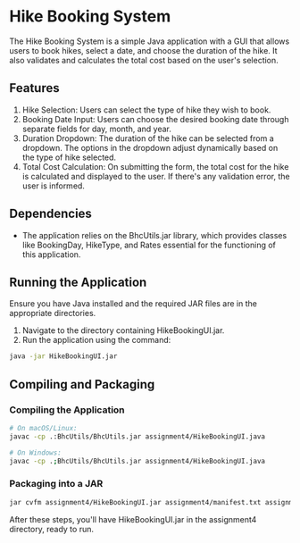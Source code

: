 # Hike Booking System

The Hike Booking System is a simple Java application with a GUI that allows users to book hikes, select a date, and choose the duration of the hike. It also validates and calculates the total cost based on the user's selection.

## Features

1. Hike Selection: Users can select the type of hike they wish to book.
2. Booking Date Input: Users can choose the desired booking date through separate fields for day, month, and year.
3. Duration Dropdown: The duration of the hike can be selected from a dropdown. The options in the dropdown adjust dynamically based on the type of hike selected.
4. Total Cost Calculation: On submitting the form, the total cost for the hike is calculated and displayed to the user. If there's any validation error, the user is informed.

## Dependencies

* The application relies on the BhcUtils.jar library, which provides classes like BookingDay, HikeType, and Rates essential for the functioning of this application.

## Running the Application

Ensure you have Java installed and the required JAR files are in the appropriate directories.

1. Navigate to the directory containing HikeBookingUI.jar.
2. Run the application using the command:

```bash
java -jar HikeBookingUI.jar
```

## Compiling and Packaging

### Compiling the Application

```bash
# On macOS/Linux:
javac -cp .:BhcUtils/BhcUtils.jar assignment4/HikeBookingUI.java

# On Windows:
javac -cp .;BhcUtils/BhcUtils.jar assignment4/HikeBookingUI.java
```

### Packaging into a JAR

```bash
jar cvfm assignment4/HikeBookingUI.jar assignment4/manifest.txt assignment4/HikeBookingUI.class
```

After these steps, you'll have HikeBookingUI.jar in the assignment4 directory, ready to run.
